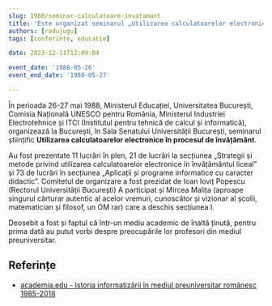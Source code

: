 ```yaml
---
slug: 1988/seminar-calculatoare-invatamant
title: 'Este organizat seminarul „Utilizarea calculatoarelor electronice în procesul de învățământ”'
authors: [radujugu]
tags: [conferinte, educatie]

date: 2023-12-11T12:09:04

event_date: '1988-05-26'
event_end_date: '1988-05-27'

---
```


În perioada 26-27 mai 1988, Ministerul Educației, Universitatea București,
Comisia Națională UNESCO pentru România, Ministerul Industriei Electrotehnice
și ITCI (Institutul pentru tehnică de
calcul și informatică), organizează la București, în Sala Senatului
Universității București, seminarul științific
**Utilizarea calculatoarelor electronice în procesul de învățământ**.

<!-- truncate -->

Au fost prezentate 11 lucrări în plen, 21 de
lucrări la secțiunea „Strategii și
metode privind utilizarea
calculatoarelor electronice în
învățământul liceal” și 73 de
lucrări în secțiunea „Aplicații și
programe informatice cu
caracter didactic”.
Comitetul de organizare a fost
prezidat de Ioan Ioviț Popescu
(Rectorul Universității
București)
A participat și Mircea Malița
(aproape singurul cărturar
autentic al acelor vremuri,
cunoscător și vizionar al școlii,
matematician și filosof, un OM
rar) care a deschis secțiunea I.

Deosebit a fost și faptul
că într-un mediu academic de
înaltă ținută, pentru prima dată au
putut vorbi despre
preocupările lor profesori din
mediul preuniversitar.

## Referințe

- [academia.edu - Istoria informatizării în mediul preuniversitar românesc 1985-2018](https://www.academia.edu/43375781/Istoria_informatizării_în_mediul_preuniversitar_românesc_1985_2018)
